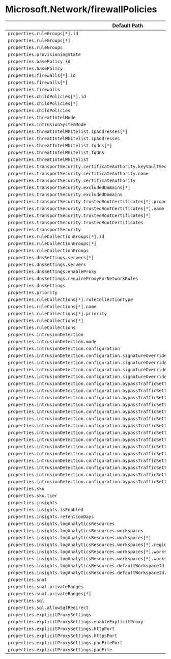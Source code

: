 # Microsoft.Network/firewallPolicies

| Default Path | Alias |
|---|---|
| `properties.ruleGroups[*].id` | `Microsoft.Network/firewallPolicies/ruleGroups[*].id` |
| `properties.ruleGroups[*]` | `Microsoft.Network/firewallPolicies/ruleGroups[*]` |
| `properties.ruleGroups` | `Microsoft.Network/firewallPolicies/ruleGroups` |
| `properties.provisioningState` | `Microsoft.Network/firewallPolicies/provisioningState` |
| `properties.basePolicy.id` | `Microsoft.Network/firewallPolicies/basePolicy.id` |
| `properties.basePolicy` | `Microsoft.Network/firewallPolicies/basePolicy` |
| `properties.firewalls[*].id` | `Microsoft.Network/firewallPolicies/firewalls[*].id` |
| `properties.firewalls[*]` | `Microsoft.Network/firewallPolicies/firewalls[*]` |
| `properties.firewalls` | `Microsoft.Network/firewallPolicies/firewalls` |
| `properties.childPolicies[*].id` | `Microsoft.Network/firewallPolicies/childPolicies[*].id` |
| `properties.childPolicies[*]` | `Microsoft.Network/firewallPolicies/childPolicies[*]` |
| `properties.childPolicies` | `Microsoft.Network/firewallPolicies/childPolicies` |
| `properties.threatIntelMode` | `Microsoft.Network/firewallPolicies/threatIntelMode` |
| `properties.intrusionSystemMode` | `Microsoft.Network/firewallPolicies/intrusionSystemMode` |
| `properties.threatIntelWhitelist.ipAddresses[*]` | `Microsoft.Network/firewallPolicies/threatIntelWhitelist.ipAddresses[*]` |
| `properties.threatIntelWhitelist.ipAddresses` | `Microsoft.Network/firewallPolicies/threatIntelWhitelist.ipAddresses` |
| `properties.threatIntelWhitelist.fqdns[*]` | `Microsoft.Network/firewallPolicies/threatIntelWhitelist.fqdns[*]` |
| `properties.threatIntelWhitelist.fqdns` | `Microsoft.Network/firewallPolicies/threatIntelWhitelist.fqdns` |
| `properties.threatIntelWhitelist` | `Microsoft.Network/firewallPolicies/threatIntelWhitelist` |
| `properties.transportSecurity.certificateAuthority.keyVaultSecretId` | `Microsoft.Network/firewallPolicies/transportSecurity.certificateAuthority.keyVaultSecretId` |
| `properties.transportSecurity.certificateAuthority.name` | `Microsoft.Network/firewallPolicies/transportSecurity.certificateAuthority.name` |
| `properties.transportSecurity.certificateAuthority` | `Microsoft.Network/firewallPolicies/transportSecurity.certificateAuthority` |
| `properties.transportSecurity.excludedDomains[*]` | `Microsoft.Network/firewallPolicies/transportSecurity.excludedDomains[*]` |
| `properties.transportSecurity.excludedDomains` | `Microsoft.Network/firewallPolicies/transportSecurity.excludedDomains` |
| `properties.transportSecurity.trustedRootCertificates[*].properties.keyVaultSecretId` | `Microsoft.Network/firewallPolicies/transportSecurity.trustedRootCertificates[*].keyVaultSecretId` |
| `properties.transportSecurity.trustedRootCertificates[*].name` | `Microsoft.Network/firewallPolicies/transportSecurity.trustedRootCertificates[*].name` |
| `properties.transportSecurity.trustedRootCertificates[*]` | `Microsoft.Network/firewallPolicies/transportSecurity.trustedRootCertificates[*]` |
| `properties.transportSecurity.trustedRootCertificates` | `Microsoft.Network/firewallPolicies/transportSecurity.trustedRootCertificates` |
| `properties.transportSecurity` | `Microsoft.Network/firewallPolicies/transportSecurity` |
| `properties.ruleCollectionGroups[*].id` | `Microsoft.Network/firewallPolicies/ruleCollectionGroups[*].id` |
| `properties.ruleCollectionGroups[*]` | `Microsoft.Network/firewallPolicies/ruleCollectionGroups[*]` |
| `properties.ruleCollectionGroups` | `Microsoft.Network/firewallPolicies/ruleCollectionGroups` |
| `properties.dnsSettings.servers[*]` | `Microsoft.Network/firewallPolicies/dnsSettings.servers[*]` |
| `properties.dnsSettings.servers` | `Microsoft.Network/firewallPolicies/dnsSettings.servers` |
| `properties.dnsSettings.enableProxy` | `Microsoft.Network/firewallPolicies/dnsSettings.enableProxy` |
| `properties.dnsSettings.requireProxyForNetworkRules` | `Microsoft.Network/firewallPolicies/dnsSettings.requireProxyForNetworkRules` |
| `properties.dnsSettings` | `Microsoft.Network/firewallPolicies/dnsSettings` |
| `properties.priority` | `Microsoft.Network/firewallPolicies/ruleCollectionGroups.priority` |
| `properties.ruleCollections[*].ruleCollectionType` | `Microsoft.Network/firewallPolicies/ruleCollectionGroups.ruleCollections[*].ruleCollectionType` |
| `properties.ruleCollections[*].name` | `Microsoft.Network/firewallPolicies/ruleCollectionGroups.ruleCollections[*].name` |
| `properties.ruleCollections[*].priority` | `Microsoft.Network/firewallPolicies/ruleCollectionGroups.ruleCollections[*].priority` |
| `properties.ruleCollections[*]` | `Microsoft.Network/firewallPolicies/ruleCollectionGroups.ruleCollections[*]` |
| `properties.ruleCollections` | `Microsoft.Network/firewallPolicies/ruleCollectionGroups.ruleCollections` |
| `properties.intrusionDetection` | `Microsoft.Network/firewallPolicies/intrusionDetection` |
| `properties.intrusionDetection.mode` | `Microsoft.Network/firewallPolicies/intrusionDetection.mode` |
| `properties.intrusionDetection.configuration` | `Microsoft.Network/firewallPolicies/intrusionDetection.configuration` |
| `properties.intrusionDetection.configuration.signatureOverrides` | `Microsoft.Network/firewallPolicies/intrusionDetection.configuration.signatureOverrides` |
| `properties.intrusionDetection.configuration.signatureOverrides[*]` | `Microsoft.Network/firewallPolicies/intrusionDetection.configuration.signatureOverrides[*]` |
| `properties.intrusionDetection.configuration.signatureOverrides[*].id` | `Microsoft.Network/firewallPolicies/intrusionDetection.configuration.signatureOverrides[*].id` |
| `properties.intrusionDetection.configuration.signatureOverrides[*].mode` | `Microsoft.Network/firewallPolicies/intrusionDetection.configuration.signatureOverrides[*].mode` |
| `properties.intrusionDetection.configuration.bypassTrafficSettings` | `Microsoft.Network/firewallPolicies/intrusionDetection.configuration.bypassTrafficSettings` |
| `properties.intrusionDetection.configuration.bypassTrafficSettings[*]` | `Microsoft.Network/firewallPolicies/intrusionDetection.configuration.bypassTrafficSettings[*]` |
| `properties.intrusionDetection.configuration.bypassTrafficSettings[*].name` | `Microsoft.Network/firewallPolicies/intrusionDetection.configuration.bypassTrafficSettings[*].name` |
| `properties.intrusionDetection.configuration.bypassTrafficSettings[*].description` | `Microsoft.Network/firewallPolicies/intrusionDetection.configuration.bypassTrafficSettings[*].description` |
| `properties.intrusionDetection.configuration.bypassTrafficSettings[*].protocol` | `Microsoft.Network/firewallPolicies/intrusionDetection.configuration.bypassTrafficSettings[*].protocol` |
| `properties.intrusionDetection.configuration.bypassTrafficSettings[*].sourceAddresses` | `Microsoft.Network/firewallPolicies/intrusionDetection.configuration.bypassTrafficSettings[*].sourceAddresses` |
| `properties.intrusionDetection.configuration.bypassTrafficSettings[*].sourceAddresses[*]` | `Microsoft.Network/firewallPolicies/intrusionDetection.configuration.bypassTrafficSettings[*].sourceAddresses[*]` |
| `properties.intrusionDetection.configuration.bypassTrafficSettings[*].destinationAddresses` | `Microsoft.Network/firewallPolicies/intrusionDetection.configuration.bypassTrafficSettings[*].destinationAddresses` |
| `properties.intrusionDetection.configuration.bypassTrafficSettings[*].destinationAddresses[*]` | `Microsoft.Network/firewallPolicies/intrusionDetection.configuration.bypassTrafficSettings[*].destinationAddresses[*]` |
| `properties.intrusionDetection.configuration.bypassTrafficSettings[*].destinationPorts` | `Microsoft.Network/firewallPolicies/intrusionDetection.configuration.bypassTrafficSettings[*].destinationPorts` |
| `properties.intrusionDetection.configuration.bypassTrafficSettings[*].destinationPorts[*]` | `Microsoft.Network/firewallPolicies/intrusionDetection.configuration.bypassTrafficSettings[*].destinationPorts[*]` |
| `properties.intrusionDetection.configuration.bypassTrafficSettings[*].sourceIpGroups` | `Microsoft.Network/firewallPolicies/intrusionDetection.configuration.bypassTrafficSettings[*].sourceIpGroups` |
| `properties.intrusionDetection.configuration.bypassTrafficSettings[*].sourceIpGroups[*]` | `Microsoft.Network/firewallPolicies/intrusionDetection.configuration.bypassTrafficSettings[*].sourceIpGroups[*]` |
| `properties.intrusionDetection.configuration.bypassTrafficSettings[*].destinationIpGroups` | `Microsoft.Network/firewallPolicies/intrusionDetection.configuration.bypassTrafficSettings[*].destinationIpGroups` |
| `properties.intrusionDetection.configuration.bypassTrafficSettings[*].destinationIpGroups[*]` | `Microsoft.Network/firewallPolicies/intrusionDetection.configuration.bypassTrafficSettings[*].destinationIpGroups[*]` |
| `properties.sku` | `Microsoft.Network/firewallPolicies/sku` |
| `properties.sku.tier` | `Microsoft.Network/firewallPolicies/sku.tier` |
| `properties.insights` | `Microsoft.Network/firewallPolicies/insights` |
| `properties.insights.isEnabled` | `Microsoft.Network/firewallPolicies/insights.isEnabled` |
| `properties.insights.retentionDays` | `Microsoft.Network/firewallPolicies/insights.retentionDays` |
| `properties.insights.logAnalyticsResources` | `Microsoft.Network/firewallPolicies/insights.logAnalyticsResources` |
| `properties.insights.logAnalyticsResources.workspaces` | `Microsoft.Network/firewallPolicies/insights.logAnalyticsResources.workspaces` |
| `properties.insights.logAnalyticsResources.workspaces[*]` | `Microsoft.Network/firewallPolicies/insights.logAnalyticsResources.workspaces[*]` |
| `properties.insights.logAnalyticsResources.workspaces[*].region` | `Microsoft.Network/firewallPolicies/insights.logAnalyticsResources.workspaces[*].region` |
| `properties.insights.logAnalyticsResources.workspaces[*].workspaceId` | `Microsoft.Network/firewallPolicies/insights.logAnalyticsResources.workspaces[*].workspaceId` |
| `properties.insights.logAnalyticsResources.workspaces[*].workspaceId.id` | `Microsoft.Network/firewallPolicies/insights.logAnalyticsResources.workspaces[*].workspaceId.id` |
| `properties.insights.logAnalyticsResources.defaultWorkspaceId` | `Microsoft.Network/firewallPolicies/insights.logAnalyticsResources.defaultWorkspaceId` |
| `properties.insights.logAnalyticsResources.defaultWorkspaceId.id` | `Microsoft.Network/firewallPolicies/insights.logAnalyticsResources.defaultWorkspaceId.id` |
| `properties.snat` | `Microsoft.Network/firewallPolicies/snat` |
| `properties.snat.privateRanges` | `Microsoft.Network/firewallPolicies/snat.privateRanges` |
| `properties.snat.privateRanges[*]` | `Microsoft.Network/firewallPolicies/snat.privateRanges[*]` |
| `properties.sql` | `Microsoft.Network/firewallPolicies/sql` |
| `properties.sql.allowSqlRedirect` | `Microsoft.Network/firewallPolicies/sql.allowSqlRedirect` |
| `properties.explicitProxySettings` | `Microsoft.Network/firewallPolicies/explicitProxySettings` |
| `properties.explicitProxySettings.enableExplicitProxy` | `Microsoft.Network/firewallPolicies/explicitProxySettings.enableExplicitProxy` |
| `properties.explicitProxySettings.httpPort` | `Microsoft.Network/firewallPolicies/explicitProxySettings.httpPort` |
| `properties.explicitProxySettings.httpsPort` | `Microsoft.Network/firewallPolicies/explicitProxySettings.httpsPort` |
| `properties.explicitProxySettings.pacFilePort` | `Microsoft.Network/firewallPolicies/explicitProxySettings.pacFilePort` |
| `properties.explicitProxySettings.pacFile` | `Microsoft.Network/firewallPolicies/explicitProxySettings.pacFile` |

